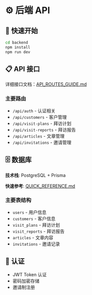 # ⚙️ 后端 API

## 🚀 快速开始

```bash
cd backend
npm install
npm run dev
```

## 📋 API 接口

详细接口文档：[API_ROUTES_GUIDE.md](API_ROUTES_GUIDE.md)

### 主要路由
- `/api/auth` - 认证相关
- `/api/customers` - 客户管理
- `/api/visit-plans` - 拜访计划
- `/api/visit-reports` - 拜访报告
- `/api/articles` - 文章管理
- `/api/invitations` - 邀请管理

## 🗄️ 数据库

**技术栈**: PostgreSQL + Prisma

**快速参考**: [QUICK_REFERENCE.md](QUICK_REFERENCE.md)

### 主要表结构
- `users` - 用户信息
- `customers` - 客户信息
- `visit_plans` - 拜访计划
- `visit_reports` - 拜访报告
- `articles` - 文章内容
- `invitations` - 邀请记录

## 🔐 认证

- JWT Token 认证
- 密码加密存储
- 邀请制注册